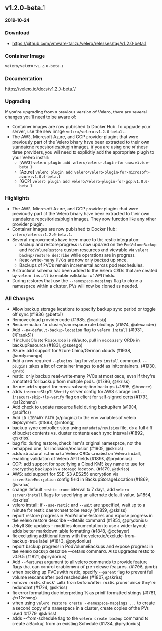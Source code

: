 ## v1.2.0-beta.1
#### 2019-10-24

### Download
- https://github.com/vmware-tanzu/velero/releases/tag/v1.2.0-beta.1

### Container Image
`velero/velero:v1.2.0-beta.1`

### Documentation
https://velero.io/docs/v1.2.0-beta.1/

### Upgrading

If you're upgrading from a previous version of Velero, there are several changes you'll need to be aware of:

- Container images are now published to Docker Hub. To upgrade your server, use the new image `velero/velero:v1.2.0-beta1.`.
- The AWS, Microsoft Azure, and GCP provider plugins that were previously part of the Velero binary have been extracted to their own standalone repositories/plugin images. If you are using one of these three providers, you will need to explicitly add the appropriate plugin to your Velero install:
  - [AWS] `velero plugin add velero/velero-plugin-for-aws:v1.0.0-beta.1`
  - [Azure] `velero plugin add velero/velero-plugin-for-microsoft-azure:v1.0.0-beta.1`
  - [GCP] `velero plugin add velero/velero-plugin-for-gcp:v1.0.0-beta.1`

### Highlights

- The AWS, Microsoft Azure, and GCP provider plugins that were previously part of the Velero binary have been extracted to their own standalone repositories/plugin images. They now function like any other provider plugin.
- Container images are now published to Docker Hub: `velero/velero:v1.2.0-beta.1`.
- Several improvements have been made to the restic integration:
  - Backup and restore progress is now updated on the `PodVolumeBackup` and `PodVolumeRestore` custom resources and viewable via `velero backup/restore describe` while operations are in progress.
  - Read-write-many PVCs are now only backed up once.
  - Backups of PVCs remain incremental across pod reschedules.
- A structural schema has been added to the Velero CRDs that are created by `velero install` to enable validation of API fields.
- During restores that use the `--namespace-mappings` flag to clone a namespace within a cluster, PVs will now be cloned as needed.

### All Changes
  * Allow backup storage locations to specify backup sync period or toggle off sync (#1936, @betta1)
  * Remove cloud provider code (#1985, @carlisia)
  * Restore action for cluster/namespace role bindings (#1974, @alexander)
  * Add `--no-default-backup-location` flag to `velero install` (#1931, @Frank51)
  * If includeClusterResources is nil/auto, pull in necessary CRDs in backupResource (#1831, @sseago)
  * Azure: add support for Azure China/German clouds (#1938, @andyzhangx)
  * Add a new required `--plugins` flag for `velero install` command. `--plugins` takes a list of container images to add as initcontainers. (#1930, @nrb)
  * restic: only backup read-write-many PVCs at most once, even if they're annotated for backup from multiple pods. (#1896, @skriss)
  * Azure: add support for cross-subscription backups (#1895, @boxcee)
  * adds `insecureSkipTLSVerify` server config for AWS storage and `--insecure-skip-tls-verify` flag on client for self-signed certs (#1793, @s12chung)
  * Add check to update resource field during backupItem (#1904, @spiffcs)
  * Add `LD_LIBRARY_PATH` (=/plugins) to the env variables of velero deployment. (#1893, @lintongj)
  * backup sync controller: stop using `metadata/revision` file, do a full diff of bucket contents vs. cluster contents each sync interval (#1892, @skriss)
  * bug fix: during restore, check item's original namespace, not the remapped one, for inclusion/exclusion (#1909, @skriss)
  * adds structural schema to Velero CRDs created on Velero install, enabling validation of Velero API fields (#1898, @prydonius)
  * GCP: add support for specifying a Cloud KMS key name to use for encrypting backups in a storage location. (#1879, @skriss)
  * AWS: add support for SSE-S3 AES256 encryption via `serverSideEncryption` config field in BackupStorageLocation (#1869, @skriss)
  * change default `restic prune` interval to 7 days, add `velero server/install` flags for specifying an alternate default value. (#1864, @skriss)
  * velero install: if `--use-restic` and `--wait` are specified, wait up to a minute for restic daemonset to be ready (#1859, @skriss)
  * report restore progress in PodVolumeRestores and expose progress in the velero restore describe --details command (#1854, @prydonius)
  * Jekyll Site updates - modifies documentation to use a wider layout; adds better markdown table formatting (#1848, @ccbayer)
  * fix excluding additional items with the velero.io/exclude-from-backup=true label (#1843, @prydonius)
  * report backup progress in PodVolumeBackups and expose progress in the velero backup describe --details command. Also upgrades restic to v0.9.5 (#1821, @prydonius)
  * Add `--features` argument to all velero commands to provide feature flags that can control enablement of pre-release features. (#1798, @nrb)
  * when backing up PVCs with restic, specify `--parent` flag to prevent full volume rescans after pod reschedules (#1807, @skriss)
  * remove 'restic check' calls from before/after 'restic prune' since they're redundant (#1794, @skriss)
  * fix error formatting due interpreting % as printf formatted strings (#1781, @s12chung)
  * when using `velero restore create --namespace-mappings ...` to create a second copy of a namespace in a cluster, create copies of the PVs used (#1779, @skriss)
  * adds --from-schedule flag to the `velero create backup` command to create a Backup from an existing Schedule (#1734, @prydonius)
